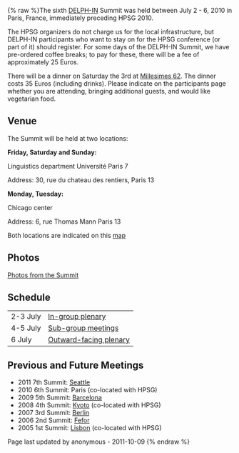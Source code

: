 {% raw %}The sixth [DELPH-IN](http://www.delph-in.net) Summit was held between
July 2 - 6, 2010 in Paris, France, immediately preceding HPSG 2010.

The HPSG organizers do not charge us for the local infrastructure, but
DELPH-IN participants who want to stay on for the HPSG conference (or
part of it) should register. For some days of the DELPH-IN Summit, we
have pre-ordered coffee breaks; to pay for these, there will be a fee of
approximately 25 Euros.

There will be a dinner on Saturday the 3rd at [Millesimes
62](http://millesimes62.com). The dinner costs 35 Euros (including
drinks). Please indicate on the participants page whether you are
attending, bringing additional guests, and would like vegetarian food.

## Venue

The Summit will be held at two locations:

**Friday, Saturday and Sunday:**

Linguistics department Université Paris 7

Address: 30, rue du chateau des rentiers, Paris 13

**Monday, Tuesday:**

Chicago center

Address: 6, rue Thomas Mann Paris 13

Both locations are indicated on this
[map](http://maps.google.com/maps/ms?ie=UTF8&hl=en&msa=0&msid=115273019064455425635.00047e2108945d9b1602c&ll=48.836362,2.321377&spn=0.077059,0.154324&z=13&iwloc=00047e263930105471d63)

## Photos

[Photos from the Summit](../ParisPhotos)

## Schedule

|          |                                     |
|----------|-------------------------------------|
| 2-3 July | [In-group plenary](../ParisSchedule)   |
| 4-5 July | [Sub-group meetings](../ParisSchedule) |
| 6 July   | [Outward-facing plenary](../ParisOpen) |

## Previous and Future Meetings

- 2011 7th Summit: [Seattle](../SuquamishTop)
- 2010 6th Summit: Paris (co-located with HPSG)
- 2009 5th Summit: [Barcelona](../BarcelonaTop)
- 2008 4th Summit: [Kyoto](../KyotoTop) (co-located with HPSG)
- 2007 3rd Summit: [Berlin](../BerlinTop)
- 2006 2nd Summit: [Fefor](../FeforTop)
- 2005 1st Summit: [Lisbon](../LisbonTop) (co-located with HPSG)

Page last updated by anonymous - 2011-10-09
{% endraw %}